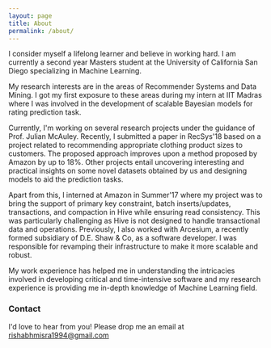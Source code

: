 ```yaml
---
layout: page
title: About
permalink: /about/
---
```


I consider myself a lifelong learner and believe in working hard. I am currently a second year Masters student at the University of California San Diego specializing in Machine Learning. 

My research interests are in the areas of Recommender Systems and Data Mining. I got my first exposure to these areas during my intern at IIT Madras where I was involved in the development of scalable Bayesian models for rating prediction task. 

Currently, I'm working on several research projects under the guidance of Prof. Julian McAuley. Recently, I submitted a paper in RecSys'18 based on a project related to recommending appropriate clothing product sizes to customers. The proposed approach improves upon a method proposed by Amazon by up to 18%. Other projects entail uncovering interesting and practical insights on some novel datasets obtained by us and designing models to aid the prediction tasks. 

Apart from this, I interned at Amazon in Summer'17 where my project was to bring the support of primary key constraint, batch inserts/updates, transactions, and compaction in Hive while ensuring read consistency. This was particularly challenging as Hive is not designed to handle transactional data and operations. Previously, I also worked with Arcesium, a recently formed subsidiary of D.E. Shaw & Co, as a software developer. I was responsible for revamping their infrastructure to make it more scalable and robust. 

My work experience has helped me in understanding the intricacies involved in developing critical and time-intensive software and my research experience is providing me in-depth knowledge of Machine Learning field.

### Contact

I'd love to hear from you! Please drop me an email at [rishabhmisra1994@gmail.com](mailto:rishabhmisra1994@gmail.com)
